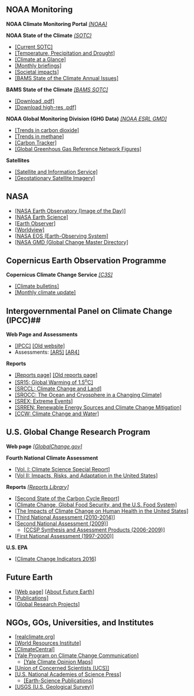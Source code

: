 ## NOAA Monitoring ##

**NOAA Climate Monitoring Portal** *[(NOAA)](https://www.ncdc.noaa.gov/climate-monitoring/)*  

**NOAA State of the Climate** *[(SOTC)](https://www.ncdc.noaa.gov/sotc/)*  

- [[Current SOTC]](https://www.ncdc.noaa.gov/sotc/)
- [[Temperature, Precipitation and Drought]](https://www.ncdc.noaa.gov/temp-and-precip/)
- [[Climate at a Glance]](https://www.ncdc.noaa.gov/cag/)
- [[Monthly briefings]](https://www.ncdc.noaa.gov/sotc/briefings/)
- [[Societal impacts]](https://www.ncdc.noaa.gov/societal-impacts/)
- [[BAMS State of the Climate Annual Issues]](https://www.ncdc.noaa.gov/bams)

**BAMS State of the Climate** *[[BAMS SOTC]](https://www.ametsoc.org/index.cfm/ams/publications/bulletin-of-the-american-meteorological-society-bams/state-of-the-climate/)*

- [[Download .pdf]](https://www.ametsoc.net/sotc2018/Socin2018_lowres.pdf)
- [[Download high-res .pdf]](https://www.ametsoc.net/sotc2018/Socin2018_hires.pdf)

**NOAA Global Monitoring Division (GHG Data)** *[[NOAA ESRL GMD]](http://www.cmdl.noaa.gov)*  

- [[Trends in carbon dioxide]](https://www.esrl.noaa.gov/gmd/ccgg/trends/)
- [[Trends in methane]](https://www.esrl.noaa.gov/gmd/ccgg/trends_ch4/)
- [[Carbon Tracker]](https://www.esrl.noaa.gov/gmd/ccgg/carbontracker/)
- [[Global Greenhous Gas Reference Network Figures]](https://www.esrl.noaa.gov/gmd/ccgg/gallery/figures/index.html)

**Satellites**

- [[Satellite and Information Service]](https://www.nesdis.noaa.gov)
- [[Geostationary Satellite Imagery]](https://www.star.nesdis.noaa.gov/GOES/index.php)

## NASA ##

- [[NASA Earth Observatory (Image of the Day)]](https://earthobservatory.nasa.gov/)
- [[NASA Earth Science]](http://science.nasa.gov/earth-science/) 
- [[Earth Observer]](http://eospso.gsfc.nasa.gov/earth-observer-archive/)
- [[Worldview]](https://worldview.earthdata.nasa.gov/)
- [[NASA EOS (Earth-Observing System]](http://eospso.gsfc.nasa.gov/)
- [[NASA GMD (Global Change Master Directory]](http://gcmd.nasa.gov/)

## Copernicus Earth Observation Programme ##

**Copernicus Climate Change Service** *[[C3S]](https://climate.copernicus.eu)*

- [[Climate bulletins]](https://climate.copernicus.eu/climate-bulletins)
- [[Monthly climate update]](https://climate.copernicus.eu/monthly-climate-update)


## Intergovernmental Panel on Climate Change (IPCC)##

**Web Page and Assessments** 

- [[IPCC]](https://www.ipcc.ch)  [[Old website]](http://archive.ipcc.ch/)
- Assessments:  [[AR5]](https://archive.ipcc.ch/report/ar5/) [[AR4]](https://archive.ipcc.ch/report/ar4/)

**Reports**  

- [[Reports page]](https://www.ipcc.ch/reports/) [[Old reports page]](https://archive.ipcc.ch/publications_and_data/publications_and_data_reports.shtml) 
- [[SR15: Global Warming of 1.5<sup>o</sup>C]](https://www.ipcc.ch/report/sr15/)
- [[SRCCL:  Climate Change and Land]](https://www.ipcc.ch/report/srccl/)
- [[SROCC:  The Ocean and Cryosphere in a Changing Climate]](https://www.ipcc.ch/report/srocc/)
- [[SREX:  Extreme Events]](https://archive.ipcc.ch/report/srex/)
- [[SRREN:  Renewable Energy Sources and Climate Change Mitigation]](https://archive.ipcc.ch/report/srren/)
- [[CCW:  Climate Change and Water]](https://www.ipcc.ch/publication/climate-change-and-water-2/)

## U.S. Global Change Research Program ##

**Web page** *[[GlobalChange.gov]](https://www.globalchange.gov)*

**Fourth National Climate Assessment**

- [[Vol. I:  Climate Science Special Report]](https://science2017.globalchange.gov)
- [[Vol II:  Impacts, Risks, and Adaptation in the United States]](https://www.globalchange.gov/nca4)

**Reports** *[[Reports Library]](https://www.globalchange.gov/browse/reports)*
 
- [[Second State of the Carbon Cycle Report]](https://carbon2018.globalchange.gov)
- [[Climate Change, Global Food Security, and the U.S. Food System]](https://www.usda.gov/oce/climate_change/FoodSecurity.htm)
- [[The Impacts of Climate Change on Human Health in the United States]](http://health2016.globalchange.gov/)
- [[Third National Assessment (2010-2014)]](https://www.globalchange.gov/engage/process-products/NCA3)
- [[Second National Assessment (2009)]](https://www.globalchange.gov/browse/reports/global-climate-change-impacts-united-states)
	- [[CCSP Synthesis and Assessment Products (2006-2009)]](https://www.globalchange.gov/engage/process-products/sap-summary)
- [[First National Assessment (1997-2000)]](https://www.globalchange.gov/engage/process-products/NCA1)

**U.S. EPA**

- [[Climate Change Indicators 2016]](https://www.epa.gov/climate-indicators
)

## Future Earth ##

- [[Web page]](http://futureearth.org)  [[About Future Earth]](https://futureearth.org/networks/global-research-projects/) 
- [[Publications]](https://futureearth.org/publications)
- [[Global Research Projects]](https://futureearth.org/networks/global-research-projects/)

## NGOs, GOs, Universities, and Institutes

- [[realclimate.org]](http://www.realclimate.org) 
- [[World Resources Institute]](https://www.wri.org)
- [[ClimateCentral]](https://climatecentral.org)
- [[Yale Program on Climate Change Communication]](https://climatecommunication.yale.edu)
	- [[Yale Climate Opinion Maps]](https://climatecommunication.yale.edu/visualizations-data/ycom-us/)
- [[Union of Concerned Scientists (UCS)]](https://www.ucsusa.org)
- [[U.S. National Academies of Science Press]]( https://www.nap.edu)
	- [[Earth-Science Publications]](https://www.nap.edu/topic/281/earth-sciences)
- [[USGS (U.S. Geological Survey)]](http://eros.usgs.gov)









